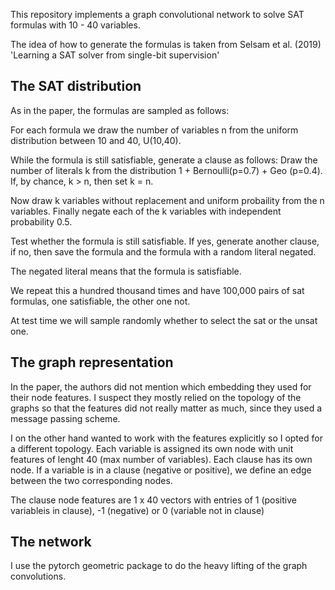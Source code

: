 This repository implements a graph convolutional network to solve SAT formulas with 10 - 40 variables.

The idea of how to generate the formulas is taken from Selsam et al. (2019) 'Learning a SAT solver from single-bit supervision'

## The SAT distribution
As in the paper, the formulas are sampled as follows:

For each formula we draw the number of variables n from the uniform distribution between 10 and 40, U(10,40).

While the formula is still satisfiable, generate a clause as follows:
Draw the number of literals k from the distribution 1 + Bernoulli(p=0.7) + Geo (p=0.4). If, by chance, k > n, then set k = n.

Now draw k variables without replacement and uniform probaility from the n variables. Finally negate each of the k variables with independent probability 0.5.

Test whether the formula is still satisfiable. If yes, generate another clause, if no, then save the formula and the formula with a random literal negated.

The negated literal means that the formula is satisfiable.

We repeat this a hundred thousand times and have 100,000 pairs of sat formulas, one satisfiable, the other one not.

At test time we will sample randomly whether to select the sat or the unsat one.

## The graph representation
In the paper, the authors did not mention which embedding they used for their node features. I suspect they mostly relied on the topology of the graphs so that the features did not really matter as much, since they used a message passing scheme.

I on the other hand wanted to work with the features explicitly so I opted for a different topology. Each variable is assigned its own node with unit features of lenght 40 (max number of variables). Each clause has its own node.
If a variable is in a clause (negative or positive), we define an edge between the two corresponding nodes. 

The clause node features are 1 x 40 vectors with entries of 1 (positive variableis in clause), -1 (negative) or 0 (variable not in clause)

## The network
I use the pytorch geometric package to do the heavy lifting of the graph convolutions.

